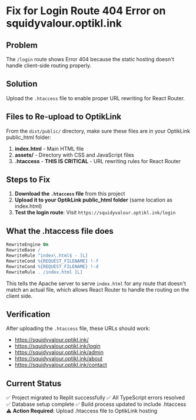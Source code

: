 # Fix for Login Route 404 Error on squidyvalour.optikl.ink

## Problem
The `/login` route shows Error 404 because the static hosting doesn't handle client-side routing properly.

## Solution
Upload the `.htaccess` file to enable proper URL rewriting for React Router.

## Files to Re-upload to OptikLink

From the `dist/public/` directory, make sure these files are in your OptikLink public_html folder:

1. **index.html** - Main HTML file
2. **assets/** - Directory with CSS and JavaScript files
3. **.htaccess** - **THIS IS CRITICAL** - URL rewriting rules for React Router

## Steps to Fix

1. **Download the `.htaccess` file** from this project
2. **Upload it to your OptikLink public_html folder** (same location as index.html)
3. **Test the login route**: Visit `https://squidyvalour.optikl.ink/login`

## What the .htaccess file does

```apache
RewriteEngine On
RewriteBase /
RewriteRule ^index\.html$ - [L]
RewriteCond %{REQUEST_FILENAME} !-f
RewriteCond %{REQUEST_FILENAME} !-d
RewriteRule . /index.html [L]
```

This tells the Apache server to serve `index.html` for any route that doesn't match an actual file, which allows React Router to handle the routing on the client side.

## Verification

After uploading the `.htaccess` file, these URLs should work:
- https://squidyvalour.optikl.ink/
- https://squidyvalour.optikl.ink/login
- https://squidyvalour.optikl.ink/admin
- https://squidyvalour.optikl.ink/about
- https://squidyvalour.optikl.ink/contact

## Current Status

✅ Project migrated to Replit successfully
✅ All TypeScript errors resolved  
✅ Database setup complete
✅ Build process updated to include .htaccess
⚠️ **Action Required**: Upload .htaccess file to OptikLink hosting